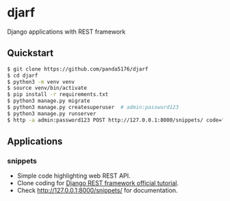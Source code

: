 # djarf

Django applications with REST framework


## Quickstart

```sh
$ git clone https://github.com/panda5176/djarf
$ cd djarf
$ python3 -m venv venv
$ source venv/bin/activate
$ pip install -r requirements.txt
$ python3 manage.py migrate
$ python3 manage.py createsuperuser  # admin:password123
$ python3 manage.py runserver
$ http -a admin:password123 POST http://127.0.0.1:8000/snippets/ code="print(123)"
```


## Applications

### snippets

- Simple code highlighting web REST API.
- Clone coding for [Django REST framework official tutorial](https://www.django-rest-framework.org/tutorial/1-serialization/).
- Check http://127.0.0.1:8000/snippets/ for documentation.
